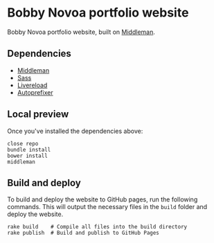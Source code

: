 # Bobby Novoa portfolio website

Bobby Novoa portfolio website, built on [Middleman](http://middlemanapp.com).

## Dependencies

- [Middleman](http://middlemanapp.com)
- [Sass](http://sass-lang.com/)
- [Livereload](https://github.com/middleman/middleman-livereload)
- [Autoprefixer](https://github.com/middleman/middleman-autoprefixer)

## Local preview

Once you've installed the dependencies above:

```
close repo
bundle install
bower install
middleman
```
  
## Build and deploy

To build and deploy the website to GitHub pages, run the following commands. This will output the necessary files in the `build` folder and deploy the website.

```
rake build    # Compile all files into the build directory
rake publish  # Build and publish to GitHub Pages
```